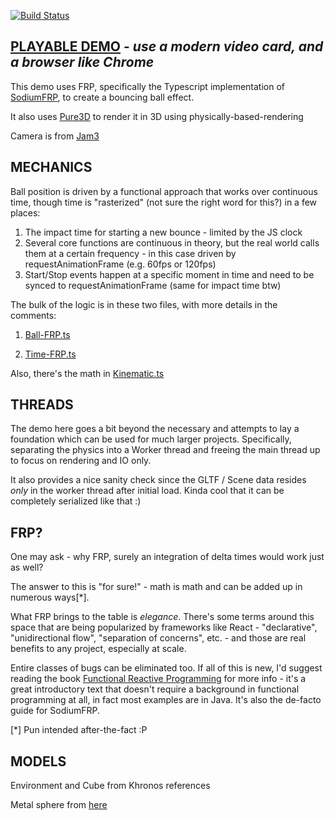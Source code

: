 [![Build Status](https://travis-ci.org/dakom/ball-bounce-frp.svg?branch=master)](https://travis-ci.org/dakom/ball-bounce-frp)

## [PLAYABLE DEMO](https://ball-bounce-frp.netlify.com/) - _use a modern video card, and a browser like Chrome_

This demo uses FRP, specifically the Typescript implementation of [SodiumFRP](https://github.com/SodiumFRP/sodium-typescript), to create a bouncing ball effect. 

It also uses [Pure3D](https://github.com/dakom/pure3d) to render it in 3D using physically-based-rendering

Camera is from [Jam3](https://github.com/Jam3/orbit-controls)

## MECHANICS

Ball position is driven by a functional approach that works over continuous time, though time is "rasterized" (not sure the right word for this?) in a few places:

1. The impact time for starting a new bounce - limited by the JS clock 
2. Several core functions are continuous in theory, but the real world calls them at a certain frequency - in this case driven by requestAnimationFrame (e.g. 60fps or 120fps)
3. Start/Stop events happen at a specific moment in time and need to be synced to requestAnimationFrame (same for impact time btw)


The bulk of the logic is in these two files, with more details in the comments: 

1. [Ball-FRP.ts](src/app/worker/frp/Ball-FRP.ts)

2. [Time-FRP.ts](src/app/worker/frp/Time-FRP.ts)

Also, there's the math in [Kinematic.ts](src/app/utils/math/Kinematic.ts)

## THREADS

The demo here goes a bit beyond the necessary and attempts to lay a foundation which can be used for much larger projects. Specifically, separating the physics into a Worker thread and freeing the main thread up to focus on rendering and IO only. 

It also provides a nice sanity check since the GLTF / Scene data resides _only_ in the worker thread after initial load. Kinda cool that it can be completely serialized like that :)

## FRP?

One may ask - why FRP, surely an integration of delta times would work just as well?

The answer to this is "for sure!" - math is math and can be added up in numerous ways[*]. 

What FRP brings to the table is _elegance_. There's some terms around this space that are being popularized by frameworks like React - "declarative", "unidirectional flow", "separation of concerns", etc. - and those are real benefits to any project, especially at scale. 

Entire classes of bugs can be eliminated too. If all of this is new, I'd suggest reading the book [Functional Reactive Programming](https://www.manning.com/books/functional-reactive-programming) for more info - it's a great introductory text that doesn't require a background in functional programming at all, in fact most examples are in Java. It's also the de-facto guide for SodiumFRP.

[*] Pun intended after-the-fact :P

## MODELS

Environment and Cube from Khronos references

Metal sphere from [here](https://sketchfab.com/models/f7340c6b9dad4b88b84e097bcd53bcd8)
